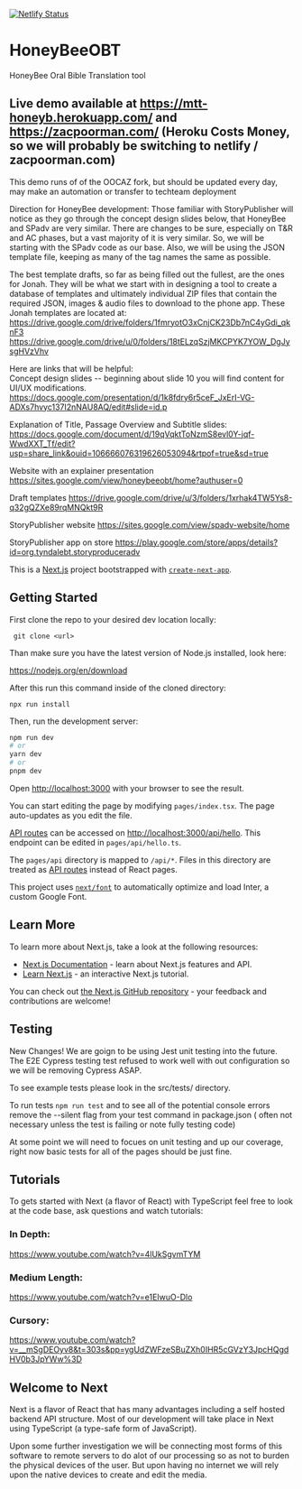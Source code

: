 [![Netlify Status](https://api.netlify.com/api/v1/badges/49899014-f5d7-490e-adaf-e97d00194e4d/deploy-status)](https://app.netlify.com/sites/harmonious-mooncake-ebeb8e/deploys)
# HoneyBeeOBT
HoneyBee Oral Bible Translation tool

## Live demo available at https://mtt-honeyb.herokuapp.com/ and https://zacpoorman.com/ (Heroku Costs Money, so we will probably be switching to netlify / zacpoorman.com)
This demo runs of of the OOCAZ fork, but should be updated every day, may make an automation or transfer to techteam deployment

Direction for HoneyBee development:
Those familiar with StoryPublisher will notice as they go through the concept design slides below, that HoneyBee and SPadv are very similar.  There are changes to be sure, especially on T&R and AC phases, but a vast majority of it is very similar.  So, we will be starting with the SPadv code as our base.  Also, we will be using the JSON template file, keeping as many of the tag names the same as possible.

The best template drafts, so far as being filled out the fullest, are the ones for Jonah.  They will be what we start with in designing a tool to create a database of templates and ultimately individual ZIP files that contain the required JSON, images & audio files to download to the phone app.  These Jonah templates are located at:
https://drive.google.com/drive/folders/1fmryotO3xCnjCK23Db7nC4yGdi_qknF3
https://drive.google.com/drive/u/0/folders/18tELzqSzjMKCPYK7YOW_DgJysgHVzVhv

Here are links that will be helpful:<br>
Concept design slides -- beginning about slide 10 you will find content for UI/UX modifications. 
https://docs.google.com/presentation/d/1k8fdry6r5ceF_JxErI-VG-ADXs7hvyc137I2nNAU8AQ/edit#slide=id.p

Explanation of Title, Passage Overview and Subtitle slides:
https://docs.google.com/document/d/19qVqktToNzmS8evl0Y-jqf-WwdXXT_Tf/edit?usp=share_link&ouid=106666076319626053094&rtpof=true&sd=true

Website with an explainer presentation
https://sites.google.com/view/honeybeeobt/home?authuser=0

Draft templates 
https://drive.google.com/drive/u/3/folders/1xrhak4TW5Ys8-q32gQZXe89rqMNQkt9R

StoryPublisher website
https://sites.google.com/view/spadv-website/home

StoryPublisher app on store
https://play.google.com/store/apps/details?id=org.tyndalebt.storyproduceradv

This is a [Next.js](https://nextjs.org/) project bootstrapped with [`create-next-app`](https://github.com/vercel/next.js/tree/canary/packages/create-next-app).

## Getting Started

First clone the repo to your desired dev location locally:

``` git clone <url>```

Than make sure you have the latest version of Node.js installed, look here:

https://nodejs.org/en/download

After this run this command inside of the cloned directory:

``` npx run install ```

Then, run the development server:

```bash
npm run dev
# or
yarn dev
# or
pnpm dev
```

Open [http://localhost:3000](http://localhost:3000) with your browser to see the result.

You can start editing the page by modifying `pages/index.tsx`. The page auto-updates as you edit the file.

[API routes](https://nextjs.org/docs/api-routes/introduction) can be accessed on [http://localhost:3000/api/hello](http://localhost:3000/api/hello). This endpoint can be edited in `pages/api/hello.ts`.

The `pages/api` directory is mapped to `/api/*`. Files in this directory are treated as [API routes](https://nextjs.org/docs/api-routes/introduction) instead of React pages.

This project uses [`next/font`](https://nextjs.org/docs/basic-features/font-optimization) to automatically optimize and load Inter, a custom Google Font.

## Learn More

To learn more about Next.js, take a look at the following resources:

- [Next.js Documentation](https://nextjs.org/docs) - learn about Next.js features and API.
- [Learn Next.js](https://nextjs.org/learn) - an interactive Next.js tutorial.

You can check out [the Next.js GitHub repository](https://github.com/vercel/next.js/) - your feedback and contributions are welcome!

## Testing

New Changes! We are goign to be using Jest unit testing into the future. The E2E Cypress testing test refused to work well with out configuration so we will be removing Cypress ASAP.

To see example tests please look in the src/tests/ directory. 

To run tests ```npm run test``` and to see all of the potential console errors remove the --silent flag from your test command in package.json ( often not necessary unless the test is failing or note fully testing code)

At some point we will need to focues on unit testing and up our coverage, right now basic tests for all of the pages should be just fine.

## Tutorials

To gets started with Next (a flavor of React) with TypeScript feel free to look at the code base, ask questions and watch tutorials:

### In Depth:
https://www.youtube.com/watch?v=4lUkSgvmTYM

### Medium Length:
https://www.youtube.com/watch?v=e1EIwuO-Dlo

### Cursory:
https://www.youtube.com/watch?v=__mSgDEOyv8&t=303s&pp=ygUdZWFzeSBuZXh0IHR5cGVzY3JpcHQgdHV0b3JpYWw%3D

## Welcome to Next

Next is a flavor of React that has many advantages including a self hosted backend API structure. Most of our development will take place in Next using TypeScript (a type-safe form of JavaScript).

Upon some further investigation we will be connecting most forms of this software to remote servers to do alot of our processing so as not to burden the physical devices of the user. But upon having no internet we will rely upon the native devices to create and edit the media.
